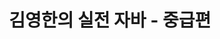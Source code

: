 ---
title: "김영한의 실전 자바 - 중급편" # 카테고리 이름
layout: category
permalink: /categories/java-experienced/ # url
author_profile: true
taxonomy: Experienced
sidebar:
    nav: "categories"
---